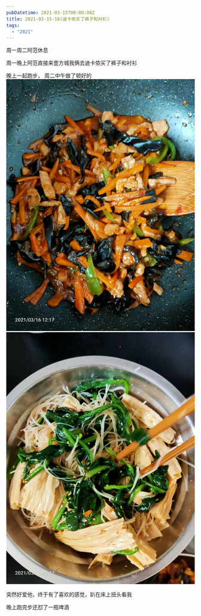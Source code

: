 ```yaml
---
pubDatetime: 2021-03-15T00:00:00Z
title: 2021-03-15-16(迪卡侬买了裤子和衬衫)
tags:
  - "2021"
---
```


周一周二阿范休息

周一晚上阿范直接来壹方城我俩去迪卡侬买了裤子和衬衫

晚上一起跑步，
周二中午做了顿好的
![](../../img/6904315-b526c7127696c1a0.jpg)
![](../../img/6904315-8281e208b4f998cf.jpg)

突然好爱他，终于有了喜欢的感觉，趴在床上扭头看我


晚上跑完步还怼了一瓶啤酒

